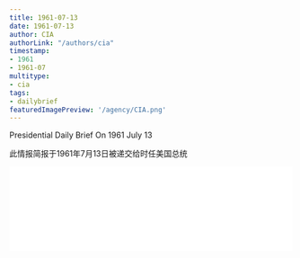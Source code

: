 ```yaml
---
title: 1961-07-13
date: 1961-07-13
author: CIA 
authorLink: "/authors/cia"
timestamp: 
- 1961
- 1961-07
multitype: 
- cia
tags: 
- dailybrief
featuredImagePreview: '/agency/CIA.png'
---
```



Presidential Daily Brief On 1961 July 13

此情报简报于1961年7月13日被递交给时任美国总统

<!--more-->





<div id="over" style="width:100%; overflow:hidden"> <iframe id="sFrame" name="sFrame" frameborder="no" border="0"  allowfullscreen marginwidth="0" scrolling="no" src = " /CIA/1961-07-13.html "  style = " position:absulute; width: 806px; top: 300;" > </iframe> </div>
